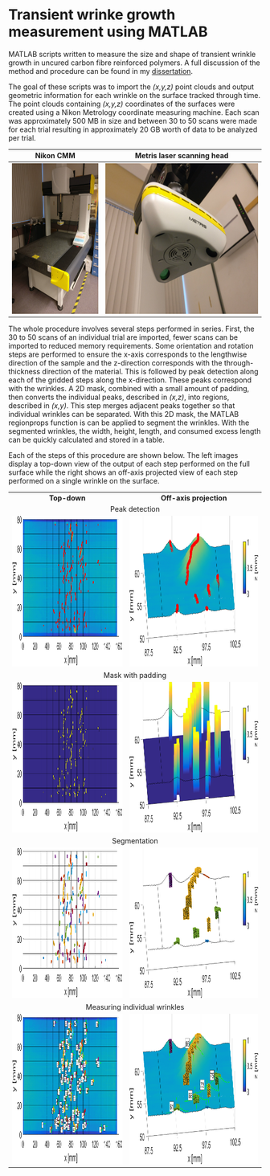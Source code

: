 # Transient wrinke growth measurement using MATLAB
MATLAB scripts written to measure the size and shape of transient wrinkle growth in uncured carbon fibre reinforced polymers.  A full discussion of the method and procedure can be found in my [dissertation](https://open.library.ubc.ca/cIRcle/collections/ubctheses/24/items/1.0375794).

The goal of these scripts was to import the *(x,y,z)* point clouds and output geometric information for each wrinkle on the surface tracked through time.  The point clouds containing *(x,y,z)* coordinates of the surfaces were created using a Nikon Metrology coordinate measuring machine.  Each scan was approximately 500 MB in size and between 30 to 50 scans were made for each trial resulting in approximately 20 GB worth of data to be analyzed per trial.

|Nikon CMM             |  Metris laser scanning head|
|:-------------------------:|:-------------------------:|
|<img src="Images/twg_method_CMM_full.jpg" height="300">|<img src="Images/twg_method_CMM_laser.jpg" height="300">

The whole procedure involves several steps performed in series.  First, the 30 to 50 scans of an individual trial are imported, fewer scans can be imported to reduced memory requirements.  Some orientation and rotation steps are performed to ensure the x-axis corresponds to the lengthwise direction of the sample and the z-direction corresponds with the through-thickness direction of the material.  This is followed by peak detection along each of the gridded steps along the x-direction.  These peaks correspond with the wrinkles.  A 2D mask, combined with a small amount of padding, then converts the individual peaks, described in *(x,z)*, into regions, described in *(x,y)*.  This step merges adjacent peaks together so that individual wrinkles can be separated.  With this 2D mask, the MATLAB regionprops function is can be applied to segment the wrinkles.  With the segmented wrinkles, the width, height, length, and consumed excess length can be quickly calculated and stored in a table.

Each of the steps of this procedure are shown below.  The left images display a top-down view of the output of each step performed on the full surface while the right shows an off-axis projected view of each step performed on a single wrinkle on the surface.

<table>
  <tr>
    <td align="center"><b>Top-down</b></td>
    <td align="center"><b>Off-axis projection</b></td>
  </tr>
  <tr>
    <td colspan="2" align="center">Peak detection</td>
  </tr>
  <tr>
    <td><img src="Images/T64_method_Step_01_Top.png" height="300"></td>
    <td><img src="Images/T64_method_Step_01_Top_Zoom.png" height="300"></td>
  </tr>
  <tr>
    <td colspan="2" align="center">Mask with padding</td>
  </tr>
  <tr>
    <td><img src="Images/T64_method_Step_02_Top.png" height="300"></td>
    <td><img src="Images/T64_method_Step_02_Top_Zoom.png" height="300"></td>
  </tr>
  <tr>
    <td colspan="2" align="center">Segmentation</td>
  </tr>
  <tr>
    <td><img src="Images/T64_method_Step_03_Top.png" height="300"></td>
    <td><img src="Images/T64_method_Step_03_Top_Zoom.png" height="300"></td>
  </tr>
  <tr>
    <td colspan="2" align="center">Measuring individual wrinkles</td>
  </tr>
  <tr>
    <td><img src="Images/T64_method_Step_04_Top.png" height="300"></td>
    <td><img src="Images/T64_method_Step_04_Top_Zoom.png" height="300"></td>
  </tr>
</table>
